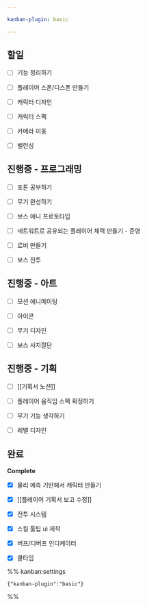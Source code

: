 ```yaml
---

kanban-plugin: basic

---
```


## 할일

- [ ] 기능 정리하기
- [ ] 플레이어 스폰/디스폰 만들기
- [ ] 캐릭터 디자인
- [ ] 캐릭터 스펙
- [ ] 카메라 이동
- [ ] 밸런싱


## 진행중 - 프로그래밍

- [ ] 포톤 공부하기
- [ ] 무기 완성하기
- [ ] 보스 애니 프로토타입
- [ ] 네트워트로 공유되는 플레이어 체력 만들기 - 준영
- [ ] 로비 만들기
- [ ] 보스 전투


## 진행중 - 아트

- [ ] 모션 에니메이팅
- [ ] 아이콘
- [ ] 무기 디자인
- [ ] 보스 사지절단


## 진행중 - 기획

- [ ] [[기획서 노션]]
- [ ] 플레이어 움직임 스펙 확정하기
- [ ] 무기 기능 생각하기
- [ ] 레벨 디자인


## 완료

**Complete**
- [x] 물리 예측 기반해서 캐릭터 만들기
- [x] [[플레이어 기획서 보고 수정]]
- [x] 전투 시스템
- [x] 스킬 툴팁 ui 제작
- [x] 버프/디버프 인디케이터
- [x] 쿨타임




%% kanban:settings
```
{"kanban-plugin":"basic"}
```
%%